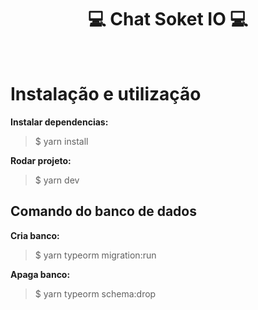 <div align="center">
<h1><strong>💻 Chat Soket IO  💻</strong></h1>
</div>

<br>


# Instalação e utilização

**Instalar dependencias:**
> $ yarn install

**Rodar projeto:**
> $ yarn dev

## Comando do banco de dados

**Cria banco:**
> $ yarn typeorm migration:run

**Apaga banco:**
> $ yarn typeorm schema:drop



<!-- <h2> Diretório com as pré configurações de uma aplicação utilizando comunicação websocket</h2>


</div>
<br>

<div align="center">

## 🛠 Dependências

<br>

[![Badge](https://img.shields.io/static/v1?label=license&message=MIT&color=<COLOR>&style=flat-square)](https://github.com/ander5onPereira/init_node/blob/main/LICENSE)
![Badge](https://img.shields.io/static/v1?label=express&message=^4.17.1&color=<COLOR>&style=flat-square)
![Badge](https://img.shields.io/static/v1?label=socket.IO&message=^4.0.2&color=blue&style=flat-square)


</div>
<br>

# Requisitos

- Node Js

# Instalação e utilização

><br> $ git clone <https://github.com/ander5onPereira/init_node.git> 
> <br><br>
> $ cd init_node
> <br><br>
> $ yarn install
> <br><br>
> $ yarn start
> <br><br>

## O servidor inciará na porta :3333

- Acesse <http://localhost:3333>
 -->